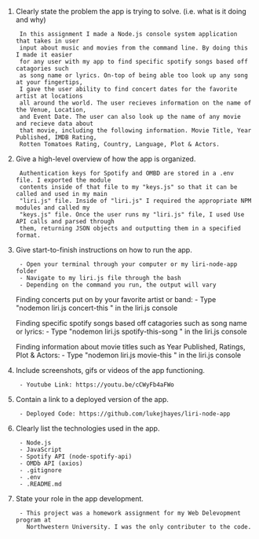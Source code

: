 1. Clearly state the problem the app is trying to solve. (i.e. what is it doing and why)

        In this assignment I made a Node.js console system application that takes in user
        input about music and movies from the command line. By doing this I made it easier
        for any user with my app to find specific spotify songs based off catagories such 
        as song name or lyrics. On-top of being able too look up any song at your fingertips,
        I gave the user ability to find concert dates for the favorite artist at locations 
        all around the world. The user recieves information on the name of the Venue, Location,
        and Event Date. The user can also look up the name of any movie and recieve data about
        that movie, including the following information. Movie Title, Year Published, IMDB Rating,
        Rotten Tomatoes Rating, Country, Language, Plot & Actors.


2. Give a high-level overview of how the app is organized.

        Authentication keys for Spotify and OMBD are stored in a .env file. I exported the module
        contents inside of that file to my "keys.js" so that it can be called and used in my main
        "liri.js" file. Inside of "liri.js" I required the appropriate NPM modules and called my
        "keys.js" file. Once the user runs my "liri.js" file, I used Use API calls and parsed through
        them, returning JSON objects and outputting them in a specified format.


3. Give start-to-finish instructions on how to run the app.

        - Open your terminal through your computer or my liri-node-app folder
        - Navigate to my liri.js file through the bash
        - Depending on the command you run, the output will vary

    Finding concerts put on by your favorite artist or band:
        - Type "nodemon liri.js concert-this <name of artist or band>" in the liri.js console

    Finding specific spotify songs based off catagories such as song name or lyrics:
        - Type "nodemon liri.js spotify-this-song <lyric or title>" in the liri.js console

    Finding information about movie titles such as Year Published, Ratings, Plot & Actors:
        - Type "nodemon liri.js movie-this <movie title>" in the liri.js console


4. Include screenshots, gifs or videos of the app functioning.

        - Youtube Link: https://youtu.be/cCWyFb4aFWo

5. Contain a link to a deployed version of the app.

        - Deployed Code: https://github.com/lukejhayes/liri-node-app


6. Clearly list the technologies used in the app.

        - Node.js
        - JavaScript
        - Spotify API (node-spotify-api)
        - OMDb API (axios)
        - .gitignore
        - .env
        - .README.md


7. State your role in the app development.

        - This project was a homework assignment for my Web Delevopment program at
          Northwestern University. I was the only contributer to the code.
    

